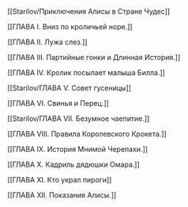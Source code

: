[[Starilov/Приключения Алисы в Стране Чудес]]

[[ГЛАВА I. Вниз по кроличьей норе.]]

[[ГЛАВА II. Лужа слез.]]

[[ГЛАВА III. Партийные гонки и Длинная История.]]

[[ГЛАВА IV. Кролик посылает малыша Билла.]]

[[Starilov/ГЛАВА V. Совет гусеницы]]

[[ГЛАВА VI. Свинья и Перец.]]

[[Starilov/ГЛАВА VII. Безумное чаепитие.]]

[[ГЛАВА VIII. Правила Королевского Крокета.]]

[[ГЛАВА IX. История Мнимой Черепахи.]]
    

[[ГЛАВА X. Кадриль дядюшки Омара.]]

[[ГЛАВА ХI. Кто украл пироги]]

[[ГЛАВА XII. Показания Алисы.]]